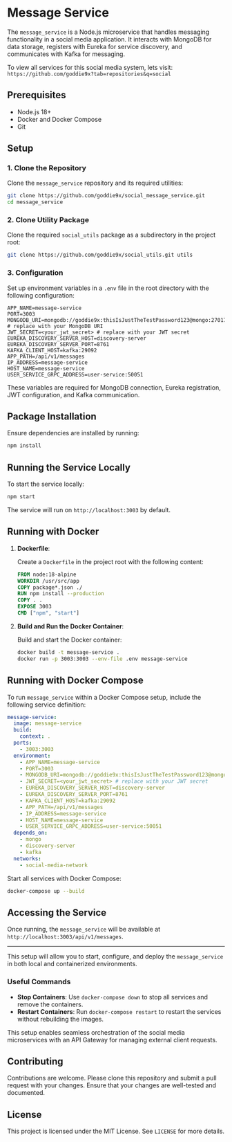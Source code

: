 # Message Service

The `message_service` is a Node.js microservice that handles messaging functionality in a social media application. It interacts with MongoDB for data storage, registers with Eureka for service discovery, and communicates with Kafka for messaging.

To view all services for this social media system, lets visit: `https://github.com/goddie9x?tab=repositories&q=social`

## Prerequisites

- Node.js 18+
- Docker and Docker Compose
- Git

## Setup

### 1. Clone the Repository

Clone the `message_service` repository and its required utilities:

```bash
git clone https://github.com/goddie9x/social_message_service.git
cd message_service
```

### 2. Clone Utility Package

Clone the required `social_utils` package as a subdirectory in the project root:

```bash
git clone https://github.com/goddie9x/social_utils.git utils
```

### 3. Configuration

Set up environment variables in a `.env` file in the root directory with the following configuration:

```dotenv
APP_NAME=message-service
PORT=3003
MONGODB_URI=mongodb://goddie9x:thisIsJustTheTestPassword123@mongo:27017/message # replace with your MongoDB URI
JWT_SECRET=<your_jwt_secret> # replace with your JWT secret
EUREKA_DISCOVERY_SERVER_HOST=discovery-server
EUREKA_DISCOVERY_SERVER_PORT=8761
KAFKA_CLIENT_HOST=kafka:29092
APP_PATH=/api/v1/messages
IP_ADDRESS=message-service
HOST_NAME=message-service
USER_SERVICE_GRPC_ADDRESS=user-service:50051
```

These variables are required for MongoDB connection, Eureka registration, JWT configuration, and Kafka communication.

## Package Installation

Ensure dependencies are installed by running:

```bash
npm install
```

## Running the Service Locally

To start the service locally:

```bash
npm start
```

The service will run on `http://localhost:3003` by default.

## Running with Docker

1. **Dockerfile**:

   Create a `Dockerfile` in the project root with the following content:

   ```dockerfile
   FROM node:18-alpine
   WORKDIR /usr/src/app
   COPY package*.json ./
   RUN npm install --production
   COPY . .
   EXPOSE 3003
   CMD ["npm", "start"]
   ```

2. **Build and Run the Docker Container**:

   Build and start the Docker container:

   ```bash
   docker build -t message-service .
   docker run -p 3003:3003 --env-file .env message-service
   ```

## Running with Docker Compose

To run `message_service` within a Docker Compose setup, include the following service definition:

```yaml
message-service:
  image: message-service
  build:
    context: .
  ports:
    - 3003:3003
  environment:
    - APP_NAME=message-service
    - PORT=3003
    - MONGODB_URI=mongodb://goddie9x:thisIsJustTheTestPassword123@mongo:27017/message # replace with your MongoDB URI
    - JWT_SECRET=<your_jwt_secret> # replace with your JWT secret
    - EUREKA_DISCOVERY_SERVER_HOST=discovery-server
    - EUREKA_DISCOVERY_SERVER_PORT=8761
    - KAFKA_CLIENT_HOST=kafka:29092
    - APP_PATH=/api/v1/messages
    - IP_ADDRESS=message-service
    - HOST_NAME=message-service
    - USER_SERVICE_GRPC_ADDRESS=user-service:50051
  depends_on:
    - mongo
    - discovery-server
    - kafka
  networks:
    - social-media-network
```

Start all services with Docker Compose:

```bash
docker-compose up --build
```

## Accessing the Service

Once running, the `message_service` will be available at `http://localhost:3003/api/v1/messages`.

---

This setup will allow you to start, configure, and deploy the `message_service` in both local and containerized environments.

### Useful Commands

- **Stop Containers**: Use `docker-compose down` to stop all services and remove the containers.
- **Restart Containers**: Run `docker-compose restart` to restart the services without rebuilding the images.

This setup enables seamless orchestration of the social media microservices with an API Gateway for managing external client requests.

## Contributing

Contributions are welcome. Please clone this repository and submit a pull request with your changes. Ensure that your changes are well-tested and documented.

## License

This project is licensed under the MIT License. See `LICENSE` for more details.